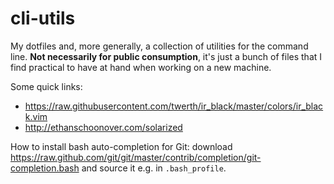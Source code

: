 # cli-utils

My dotfiles and, more generally, a collection of utilities for the command line.
**Not necessarily for public consumption**, it's just a bunch of files that I
find practical to have at hand when working on a new machine.

Some quick links:

- <https://raw.githubusercontent.com/twerth/ir_black/master/colors/ir_black.vim>
- <http://ethanschoonover.com/solarized>

How to install bash auto-completion for Git: download
<https://raw.github.com/git/git/master/contrib/completion/git-completion.bash>
and source it e.g. in `.bash_profile`.
